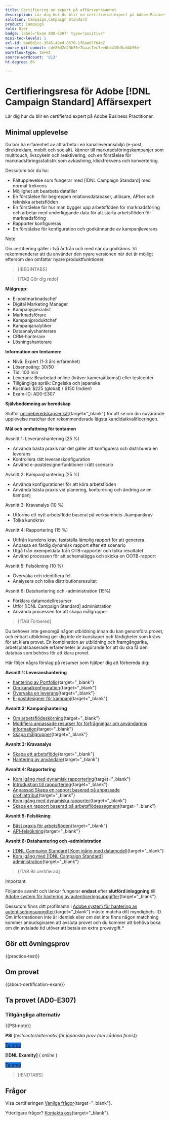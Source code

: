 ```yaml
---
title: Certifiering av expert på affärsverksamhet
description: Lär dig hur du blir en certifierad expert på Adobe Business Practitioner i Adobe [!DNL Campaign Standard]
solution: Campaign,Campaign Standard
product: Campaign
role: User
badge: label="Exam AD0-E307" type="positive"
mini-toc-levels: 1
exl-id: ba66d1cc-3545-49ed-8578-1f6aa07f64e7
source-git-commit: cde86d2d23b76e7baac7ec7ee6bb410d8cd4b96e
workflow-type: tm+mt
source-wordcount: '813'
ht-degree: 8%

---
```


# Certifieringsresa för Adobe [!DNL Campaign Standard] Affärsexpert

Lär dig hur du blir en certifierad expert på Adobe Business Practitioner.

## Minimal upplevelse

Du bör ha erfarenhet av att arbeta i en kanalleveransmiljö (e-post, direktreklam, mobilt och socialt). känner till marknadsföringskampanjer som multitouch, livscykeln och reaktivering, och en förståelse för marknadsföringsstatistik som avkastning, klickfrekvens och konvertering.

Dessutom bör du ha:

* Fältupplevelse som fungerar med [!DNL Campaign Standard] med normal frekvens
* Möjlighet att bearbeta datafiler
* En förståelse för begreppen relationsdatabaser, utlösare, API:er och tekniska arbetsflöden
* En förståelse för hur man bygger upp arbetsflöden för marknadsföring och arbetar med underliggande data för att starta arbetsflöden för marknadsföring
* Rapporter konfigureras
* En förståelse för konfiguration och godkännande av kampanjleverans

>[!NOTE]
>
>Din certifiering gäller i två år från och med när du godkänns. Vi rekommenderar att du använder den nyare versionen när det är möjligt eftersom den omfattar nyare produktfunktioner.

>[!BEGINTABS]

>[!TAB Gör dig redo]

**Målgrupp:**

* E-postmarknadschef
* Digital Marketing Manager
* Kampanjspecialist
* Marknadsförare
* Kampanjproduktchef
* Kampanjanalytiker
* Dataanalyshanterare
* CRM-hanterare
* Lösningshanterare

**Information om tentamen:**

* Nivå: Expert (1-3 års erfarenhet)
* Lösenpoäng: 30/50
* Tid: 100 min
* Leverans: Bearbetad online (kräver kameraåtkomst) eller testcenter
* Tillgängliga språk: Engelska och japanska
* Kostnad: $225 (global) / $150 (Indien)
* Exam-ID: AD0-E307

**Självbedömning av beredskap**

Slutför [onlineberedskapsenkät](https://scorpion.caveon.com/launchpad/ad-q-e129-readiness-questionnaire-for-adobe-aem-assets-developer-professional-exam-copy-nxam4m/ad-q-e307-readiness-questionnaire-for-adobe-campaign-standard-business-practitioner-expert-exam){target="_blank"} för att se om din nuvarande upplevelse matchar den rekommenderade lägsta kandidatkvalificeringen.

**Mål och omfattning för tentamen**

Avsnitt 1: Leveranshantering (25 %)

* Använda bästa praxis när det gäller att konfigurera och distribuera en leverans
* Kontrollera rätt leveranskonfiguration
* Använd e-postdesignerfunktioner i rätt scenario

Avsnitt 2: Kampanjhantering (25 %)

* Använda konfigurationer för att köra arbetsflöden
* Använda bästa praxis vid planering, konturering och ändring av en kampanj

Avsnitt 3: Kravanalys (10 %)

* Utforma ett nytt arbetsflöde baserat på verksamhets-/kampanjkrav
* Tolka kundkrav

Avsnitt 4: Rapportering (15 %)

* Utifrån kundens krav, fastställa lämplig rapport för att generera
* Anpassa en färdig dynamisk rapport efter ett scenario
* Utgå från exempeldata från OTB-rapporter och tolka resultatet
* Använd processen för att schemalägga och skicka en OOTB-rapport

Avsnitt 5: Felsökning (10 %)

* Övervaka och identifiera fel
* Analysera och tolka distributionsresultat

Avsnitt 6: Datahantering och -administration (15%)

* Förklara datamodellresurser
* Utför [!DNL Campaign Standard] administration
* Använda processen för att skapa målgrupper

>[!TAB Förbered]

Du behöver inte genomgå någon utbildning innan du kan genomföra provet, och enbart utbildning ger dig inte de kunskaper och färdigheter som krävs för att klara provet. En kombination av utbildning och framgångsrika, arbetsplatsbaserade erfarenheter är avgörande för att du ska få den databas som behövs för att klara provet.

Här följer några förslag på resurser som hjälper dig att förbereda dig:

**Avsnitt 1: Leveranshantering**

* [hantering av Portfolio](https://one.workfront.com/s/document-item?bundleId=the-new-workfront-experience&amp;topicId=Content%2FManage_work%2FPortfolios%2F_portfolio-management-overview.htm&amp;_LANG=en){target="_blank"}
* [Om kanalkonfiguration](https://experienceleague.adobe.com/docs/campaign-standard/using/administrating/configuring-channels/about-channel-configuration.html){target="_blank"}
* [Övervaka en leverans](https://experienceleague.adobe.com/docs/campaign-standard/using/testing-and-sending/monitoring-messages/monitoring-a-delivery.html?lang=sv){target="_blank"}
* [E-postdesigner för kampanj](https://experienceleague.adobe.com/docs/campaign-standard/using/designing-content/designing-content-in-adobe-campaign.html){target="_blank"}

**Avsnitt 2: Kampanjhantering**

* [Om arbetsflödeskörning](https://experienceleague.adobe.com/docs/campaign-standard/using/managing-processes-and-data/executing-a-workflow/about-workflow-execution.html){target="_blank"}
* [Modifiera anpassade resurser för förfrågningar om användarens information](https://experienceleague.adobe.com/docs/campaign-standard-learn/tutorials/privacy/custom-resources-for-privacy-requests.html){target="_blank"}
* [Skapa målgrupper](https://experienceleague.adobe.com/docs/campaign-standard/using/profiles-and-audiences/managing-audiences/creating-audiences.html){target="_blank"}

**Avsnitt 3: Kravanalys**

* [Skapa ett arbetsflöde](https://experienceleague.adobe.com/docs/campaign-standard/using/managing-processes-and-data/workflow-general-operation/building-a-workflow.html){target="_blank"}
* [Hantering av användare](https://experienceleague.adobe.com/docs/campaign-standard/using/administrating/users-and-security/users-management.html){target="_blank"}

**Avsnitt 4: Rapportering**

* [Kom igång med dynamisk rapportering](https://experienceleague.adobe.com/docs/campaign-standard/using/reporting/about-reporting/about-dynamic-reports.html){target="_blank"}
* [Introduktion till rapportering](https://experienceleague.adobe.com/docs/campaign-standard-learn/tutorials/getting-started/reporting-with-adobe-campaign-introduction.html){target="_blank"}
* [Anpassad Skapa en rapport baserad på anpassade profilattribut](https://experienceleague.adobe.com/docs/campaign-standard-learn/tutorials/reporting/custom-profile-attributes-dynamic-reports.html){target="_blank"}
* [Kom igång med dynamiska rapporter](https://experienceleague.adobe.com/docs/campaign-standard/using/reporting/about-reporting/about-dynamic-reports.html){target="_blank"}
* [Skapa en rapport baserad på arbetsflödessegment](https://experienceleague.adobe.com/docs/campaign-standard/using/reporting/customizing-reports/creating-a-report-workflow-segment.html){target="_blank"}

**Avsnitt 5: Felsökning**

* [Bäst praxis för arbetsflöden](https://experienceleague.adobe.com/docs/campaign-standard/using/managing-processes-and-data/workflow-general-operation/best-practices-workflows.html?lang=sv){target="_blank"}
* [API-felsökning](https://experienceleague.adobe.com/docs/campaign-standard/using/working-with-apis/troubleshooting.html){target="_blank"}

**Avsnitt 6: Datahantering och -administration**

* [ [!DNL Campaign Standard] Kom igång med datamodell](https://experienceleague.adobe.com/docs/campaign-standard/using/developing/get-started-data-model.html){target="_blank"}
* [Kom igång med [!DNL Campaign Standard] administration](https://experienceleague.adobe.com/docs/campaign-standard/using/administrating/get-started-campaign-administration.html){target="_blank"}

>[!TAB Bli certifierad]

>[!IMPORTANT]
>
>Följande avsnitt och länkar fungerar **endast**  efter **slutförd inloggning** till [Adobe system för hantering av autentiseringsuppgifter](https://www.certmetrics.com/adobe){target="_blank"}.
>
>Dessutom finns ditt profilnamn i [Adobe system för hantering av autentiseringsuppgifter](https://www.certmetrics.com/adobe){target="_blank"} måste matcha ditt myndighets-ID. Om informationen inte är identisk eller om det inte finns någon matchning kommer anbudsgivaren att avsluta provet och du kommer att behöva boka om din avtalade tid utöver att betala en extra provavgift.*

## Gör ett övningsprov

{{practice-test}}

## Om provet

{{about-certification-exam}}

## Ta provet (AD0-E307)

### Tillgängliga alternativ

{{PSI-note}}

**PSI** (*testcenter/alternativ för japanska prov (om sådana finns)*)

<a href="https://www.certmetrics.com/adobe/candidate/psi_sso_adobe.aspx?redir=yes&amp;ec=AD0-E307" target="_blank" class="spectrum-Button spectrum-Button--fill spectrum-Button--accent spectrum-Button--sizeM is-margin-bottom-big-big at-element-click-tracking" style="background-color:#1473E6">

<span class="spectrum-Button-label has-no-wrap">
   Ta prov
</span>
</a>

**[!DNL Examity]** ( *online* )

<a href="https://www.certmetrics.com/adobe/candidate/examity_sso.aspx?eid=AD0-E307" target="_blank" class="spectrum-Button spectrum-Button--fill spectrum-Button--accent spectrum-Button--sizeM is-margin-bottom-big-big at-element-click-tracking" style="background-color:#1473E6">

<span class="spectrum-Button-label has-no-wrap">
   Ta prov
</span>
</a>

>[!ENDTABS]

## Frågor

Visa certifieringen [Vanliga frågor](https://experienceleague.adobe.com/docs/certification/certification/faq.html){target="_blank"}.

Ytterligare frågor? [Kontakta oss](mailto:certif@adobe.com){target="_blank"}.
